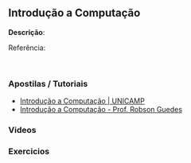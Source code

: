 ## Introdução a Computação
<strong>Descrição</strong>: 
<br/>

Referência: <a href="#"></a>

<br/>

### Apostilas / Tutoriais

<ul>
<li><a href="http://www.las.ic.unicamp.br/~chenca/mc102/aulas/aula01-Introducao.pdf">Introdução a Computação | UNICAMP</a></li>
<li><a href="http://fortium.edu.br/blog/robson_guedes/files/2010/03/Introdu%C3%A7%C3%A3o-a-Computa%C3%A7%C3%A3o-Apostila-1.pdf">Introdução a Computação - Prof. Robson Guedes</a></li>
</ul>

### Videos

<ul>
<!-- 
	<li><a href=""></a></li> 
-->
</ul>

### Exercicios

<ul>
<!-- 
	<li><a href=""></a></li> 
-->
</ul>
